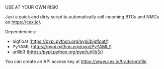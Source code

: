USE AT YOUR OWN RISK!

Just a quick and dirty script to automatically sell incoming BTCs and NMCs on https://cex.io/.

Dependencies:

  * bigfloat (https://pypi.python.org/pypi/bigfloat/)
  * PyYAML (https://pypi.python.org/pypi/PyYAML/)
  * urllib3 (https://pypi.python.org/pypi/urllib3/)

You can create an API access key at https://www.cex.io/trade/profile.
